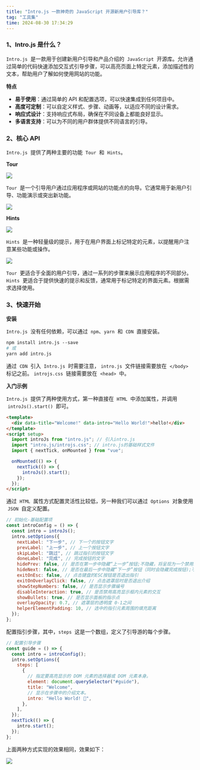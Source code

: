 ```yaml
---
title: "Intro.js 一款神奇的 JavaScript 开源新用户引导库？"
tag: "工具集"
time: 2024-08-30 17:34:29
---
```


### 1、Intro.js 是什么？

`Intro.js`  是一款用于创建新用户引导和产品介绍的  `JavaScript`  开源库。允许通过简单的代码快速添加交互式引导步骤，可以高亮页面上特定元素，添加描述性的文本，帮助用户了解如何使用网站的功能。

**特点**

- **易于使用**：通过简单的 API 和配置选项，可以快速集成到任何项目中。
- **高度可定制**：可以自定义样式、步骤、动画等，以适应不同的设计需求。
- **响应式设计**：支持响应式布局，确保在不同设备上都能良好显示。
- **多语言支持**：可以为不同的用户群体提供不同语言的引导。

### 2、核心 API

`Intro.js`  提供了两种主要的功能  `Tour`  和  `Hints`。

**Tour**

<img src="../imgs/02/06.gif" />

`Tour`  是一个引导用户通过应用程序或网站的功能点的向导。它通常用于新用户引导、功能演示或突出新功能。

<img src="../imgs/02/05.webp" />

**Hints**

<img src="../imgs/02/06.webp" />

`Hints`  是一种轻量级的提示，用于在用户界面上标记特定的元素，以提醒用户注意某些功能或操作。

<img src="../imgs/02/07.webp" />

`Tour`  更适合于全面的用户引导，通过一系列的步骤来展示应用程序的不同部分。`Hints`  更适合于提供快速的提示和反馈，通常用于标记特定的界面元素。根据需求选择使用。

### 3、快速开始

**安装**

`Intro.js`  没有任何依赖，可以通过  `npm`、`yarn`  和  `CDN`  直接安装。

```sh
npm install intro.js --save
# 或
yarn add intro.js
```

通过  `CDN`  引入  `Intro.js`  时需要注意， `intro.js`  文件链接需要放在  `</body>`  标记之前。 `introjs.css`  链接需要放在  `<head>`  中。

**入门示例**

`Intro.js`  提供了两种使用方式，第一种直接在  `HTML`  中添加属性，并调用  `introJs().start()`  即可。

```html
<template>
  <div data-title="Welcome!" data-intro="Hello World!">hello!</div>
</template>
<script setup>
  import introJs from "intro.js"; // 引入intro.js
  import "intro.js/introjs.css"; // intro.js的基础样式文件
  import { nextTick, onMounted } from "vue";

  onMounted(() => {
    nextTick(() => {
      introJs().start();
    });
  });
</script>
```

通过  `HTML`  属性方式配置灵活性比较低，另一种我们可以通过  `Options`  对象使用  `JSON`  自定义配置。

```js
// 初始化-基础配置项
const introConfig = () => {
  const intro = introJs();
  intro.setOptions({
    nextLabel: "下一步", // 下一个的按钮文字
    prevLabel: "上一步", // 上一个按钮文字
    skipLabel: "跳过", // 跳过指引的按钮文字
    doneLabel: "完成", // 完成按钮的文字
    hidePrev: false, // 是否在第一步中隐藏“上一步”按钮;不隐藏，将呈现为一个禁用的按钮
    hideNext: false, // 是否在最后一步中隐藏“下一步”按钮（同时会隐藏完成按钮);不隐藏，将呈现为一个禁用的按钮
    exitOnEsc: false, // 点击键盘的ESC按钮是否退出指引
    exitOnOverlayClick: false, // 点击遮罩层时是否退出介绍
    showStepNumbers: false, // 是否显示步骤编号
    disableInteraction: true, // 是否禁用高亮显示框内元素的交互
    showBullets: true, // 是否显示面板的指示点
    overlayOpacity: 0.7, // 遮罩层的透明度 0-1之间
    helperElementPadding: 10, // 选中的指引元素周围的填充距离
  });
};
```

配置指引步骤，其中，`steps`  这是一个数组，定义了引导游的每个步骤。

```js
// 配置引导步骤
const guide = () => {
  const intro = introConfig();
  intro.setOptions({
    steps: [
      {
        // 指定要高亮显示的 DOM 元素的选择器或 DOM 元素本身。
        element: document.querySelector("#guide"),
        title: "Welcome",
        // 显示在步骤中的介绍文本。
        intro: "Hello World! 👋",
      },
    ],
  });
  nextTick(() => {
    intro.start();
  });
};
```

上面两种方式实现的效果相同，效果如下：

<img src="../imgs/02/08.webp" />